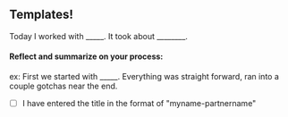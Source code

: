 ## Templates!

Today I worked with _____. It took about ________.

#### Reflect and summarize on your process:
ex: First we started with _____. Everything was straight forward, ran into a couple gotchas near the end.

- [ ] I have entered the title in the format of "myname-partnername"
